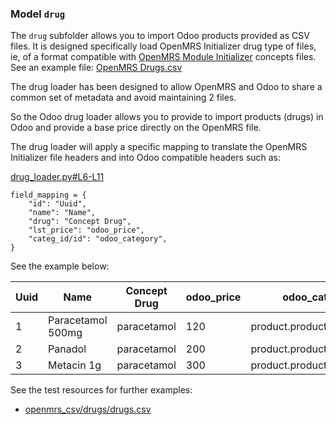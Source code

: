 ### Model `drug`

The `drug` subfolder allows you to import Odoo products provided as CSV files.
It is designed specifically load OpenMRS Initializer drug type of files, ie, of a format compatible with [OpenMRS Module Initializer](https://github.com/mekomsolutions/openmrs-module-initializer/) concepts files.
See an example file: [OpenMRS Drugs.csv](https://github.com/mekomsolutions/openmrs-module-initializer/blob/master/readme/drugs.md)

The drug loader has been designed to allow OpenMRS and Odoo to share a common set of metadata and avoid maintaining 2 files.

So the Odoo drug loader allows you to provide to import products (drugs) in Odoo and provide a base price directly on the OpenMRS file.

The drug loader will apply a specific mapping to translate the OpenMRS Initializer file headers and into Odoo compatible headers such as:

[drug_loader.py#L6-L11](https://github.com/mekomsolutions/odoo-initializer/blob/ce149ea01c58c1101ee43f20d5dbcbad26a332af/odoo_initializer/models/drug_loader.py#L6-L11)
```
field_mapping = {
    "id": "Uuid",
    "name": "Name",
    "drug": "Concept Drug",
    "lst_price": "odoo_price",
    "categ_id/id": "odoo_category",
}
```

See the example below:

| Uuid | 	Name |	Concept Drug |	odoo_price | odoo_category |
| - | - | - | - | - |
| 1 | Paracetamol 500mg | paracetamol | 120 | product.product_category_all |
| 2 | Panadol | paracetamol | 200 | product.product_category_all |
| 3 | Metacin 1g | paracetamol | 300 | product.product_category_all |


See the test resources for further examples:
- [openmrs_csv/drugs/drugs.csv](../odoo_initializer/tests/resources/openmrs_csv/drugs/drugs.csv)

